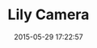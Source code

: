 ---
layout: video
title:  Lily Camera
date:   2015-05-29 17:22:57
path1: videos
path2: startup-promo
path3:
category: videos
tags:
- startup-promo
intro: Une belle vidéo de présentation pour ce drone caméra throw-and-shoot. Aucune configuration requise. Jetez Lily dans l'air pour commencer une nouvelle vidéo. Il vous suivra dans vos moindres mouvements. C'est aussi simple que ça.
description: Une belle vidéo de présentation pour ce drone caméra throw-and-shoot.
id-youtube: ObDvc1saMr4
---